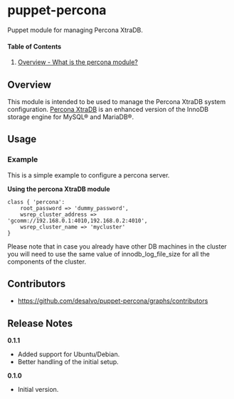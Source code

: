 puppet-percona
======

Puppet module for managing Percona XtraDB.

#### Table of Contents
1. [Overview - What is the percona module?](#overview)

Overview
--------

This module is intended to be used to manage the Percona XtraDB system configuration.
[Percona XtraDB](http://www.percona.com/software/percona-xtradb) is an enhanced version of the InnoDB storage engine for MySQL® and MariaDB®.

Usage
-----

### Example

This is a simple example to configure a percona server.

**Using the percona XtraDB module**

```percona
class { 'percona':
    root_password => 'dummy_password',
    wsrep_cluster_address => 'gcomm://192.168.0.1:4010,192.168.0.2:4010',
    wsrep_cluster_name => 'mycluster'
}
```

Please note that in case you already have other DB machines in the cluster you will need to use the same value of innodb_log_file_size for all the components of the cluster.

Contributors
------------

* https://github.com/desalvo/puppet-percona/graphs/contributors

Release Notes
-------------

**0.1.1**

* Added support for Ubuntu/Debian.
* Better handling of the initial setup.

**0.1.0**

* Initial version.
